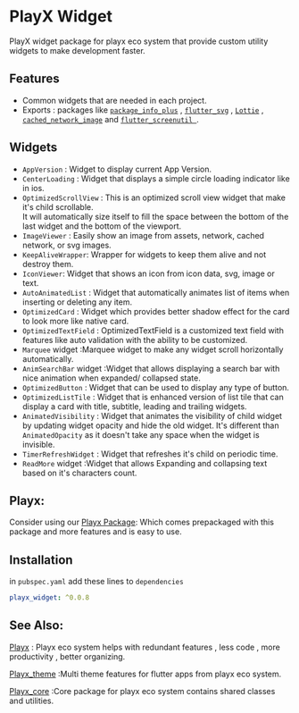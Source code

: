 # PlayX Widget
PlayX widget package for playx eco system that provide custom utility widgets to make development faster.


## Features
-  Common widgets that are needed in each project.
- Exports :  packages like [`package_info_plus`](https://pub.dev/packages/package_info_plus) ,
  [`flutter_svg`](https://pub.dev/packages/flutter_svg)
  , [`Lottie`](https://pub.dev/packages/lottie)
  , [`cached_network_image`](https://pub.dev/packages/cached_network_image)
  and [`flutter_screenutil `](https://pub.dev/packages/flutter_screenutil).


## Widgets
- `AppVersion` : Widget to display current App Version.
- `CenterLoading` : Widget that displays a simple circle loading indicator like in ios.
- `OptimizedScrollView` : This is an optimized scroll view widget that make it's child scrollable.  
  It will automatically size itself to fill the space between the bottom of the last widget and the
  bottom of the viewport.
- `ImageViewer` : Easily show an image from assets, network, cached network, or svg images.
- `KeepAliveWrapper`: Wrapper for widgets to keep them alive and not destroy them.
- `IconViewer`: Widget that shows an icon from icon data, svg, image or text.
- `AutoAnimatedList` : Widget that automatically animates list of items when inserting or deleting
  any item.
- `OptimizedCard` : Widget which provides better shadow effect for the card to look more like native
  card.
- `OptimizedTextField` :  OptimizedTextField is a customized text field with features like auto
  validation with the ability to be customized.
- `Marquee` widget :Marquee widget to make any widget scroll horizontally automatically.
- `AnimSearchBar` widget :Widget that allows displaying a search bar with nice animation when
  expanded/ collapsed state.
- `OptimizedButton` : Widget that can be used to display any type of button.
- `OptimizedListTile` : Widget that is enhanced version of list tile that can display a card with
  title, subtitle, leading and trailing widgets.
- `AnimatedVisibility` : Widget that animates the visibility of child widget by updating widget
  opacity and hide the old widget.
  It's different than `AnimatedOpacity` as it doesn't take any space when the widget is invisible.
- `TimerRefreshWidget` : Widget that refreshes it's child on periodic time.
- `ReadMore` widget :Widget that allows Expanding and collapsing text based on it's characters
  count.

## Playx:
Consider using our [Playx Package](https://pub.dev/packages/playx):
Which comes prepackaged with this package and more features and is easy to use.


## Installation

in `pubspec.yaml` add these lines to `dependencies`

```yaml  
playx_widget: ^0.0.8
```  

## See Also:
[Playx](https://pub.dev/packages/playx) : Playx eco system helps with redundant features , less code , more productivity , better organizing.

[Playx_theme](https://pub.dev/packages/playx_theme) :Multi theme features for flutter apps from playx eco system.

[Playx_core](https://pub.dev/packages/playx_core) :Core package for playx eco system contains shared classes and utilities.
